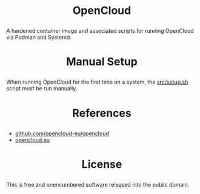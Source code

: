 <!-- This is free and unencumbered software released into the public domain -->

# <p align=center>OpenCloud

A hardened container image and associated scripts for running OpenCloud via
Podman and Systemd.

# <p align=center>Manual Setup

When running OpenCloud for the first time on a system, the [src/setup.sh](src/setup.sh)
script must be run manually.

# <p align=center>References

- [github.com/opencloud-eu/opencloud](https://github.com/opencloud-eu/opencloud)
- [opencloud.eu](https://opencloud.eu)

# <p align=center>License

This is free and unencumbered software released into the public domain.
